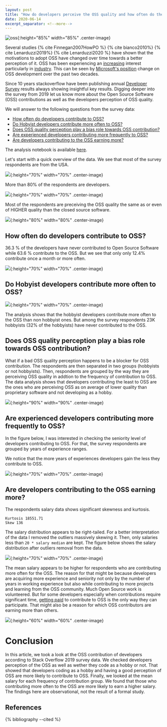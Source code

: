 ```yaml
---
layout: post
title: "How do developers perceive the OSS quality and how often do they contribute?"
date: 2020-06-14
excerpt_separator: <!--more-->
---
```


<!-- ![](https://cdn.sstatic.net/Sites/stackoverflow/company/Img/logos/so/so-logo.png?v=9c558ec15d8a){:height="50%" width="50%"} -->
![oss](/img/blog/2020-06-14/open-source-software.png){:height="85%" width="85%" .center-image}

Several studies {% cite Finnegan2007HowPO %} {% cite bianco2010%} {% cite Lenarduzzi2019%} {% cite Lenarduzzi2020 %} have shown that the motivations to adopt OSS have changed over time towards a better perception of it. OSS has been experiencing an [increasing](https://techcrunch.com/2019/01/12/how-open-source-software-took-over-the-world/) interest particularly in [industry](https://techcrunch.com/2019/01/12/how-open-source-software-took-over-the-world/). This can be seen by [Microsoft\'s position](https://www.lightreading.com/enterprise-cloud/digital-transformation/how-microsoft-became-an-unlikely-open-source-champion/a/d-id/740691) change on OSS development over the past two decades.

Since 10 years stackoverflow have been publishing annual [Developer Survey](https://insights.stackoverflow.com/survey/) results always showing insightful key results. Digging deeper into the survey from 2019 let us know more about the Open Source Software (OSS) contributions as well as the developers perception of OSS quality.

We will answer to the following questions from the survey data:

* [How often do developers contribute to OSS?](#contrib_freq)
* [Do Hobyist developers contribute more often to OSS?](#hobbyist_dev)
* [Does OSS quality perception play a bias role towards OSS contribution?](#oss_quality_bias)
* [Are experienced developers contributing more frequently to OSS?](#experience)
* [Are developers contributing to the OSS earning more?](#salary)

The analysis notebook is available [here](https://github.com/slitayem/stackoverflow_survey_analysis).

Let's start with a quick overview of the data.
We see that most of the survey respondents are from the USA.

![](/img/blog/2020-06-14/top15_countries.png){:height="70%" width="70%" .center-image} 

More than 80% of the respondents are developers.

![](/img/blog/2020-06-14/developer_type.png){:height="70%" width="70%" .center-image} 

Most of the respondents are preceiving the OSS quality the same as or even of HIGHER quality than the closed source software.


![](/img/blog/2020-06-14/oss_perception_respondents.png){:height="80%" width="80%" .center-image}

<a name="contrib_freq"></a>
## How often do developers contribute to OSS?
36.3 % of the developers have never contributed to Open Source Software while 63.6 % contribute to the OSS. But we see that only only 12.4% contribute once a month or more often.

![](/img/blog/2020-06-14/oss_contribution_frequency.png){:height="70%" width="70%" .center-image} 

<a name="hobbyist_dev"></a>
## Do Hobyist developers contribute more often to OSS?

![](/img/blog/2020-06-14/hobbyist_oss_contribution.png){:height="70%" width="70%" .center-image} 

The analysis shows that the hobbyist developers contribute more often to the OSS than non hobbyist ones. But among the survey respondents 23K hobbyists (32% of the hobbyists) have never contributed to the OSS.

<a name="oss_quality_bias"></a>
## Does OSS quality perception play a bias role towards OSS contribution?
What if a bad OSS quality perception happens to be a blocker for OSS contribution. The respondents are then separated in two groups (hobbyists or not hobbyists). Then, respondents are grouped by the way they are perceiving OSS quality in addtion to the frequency of contribution to OSS.
The data analysis shows that developers contributing the least to OSS are the ones who are perceiving OSS as on average of lower quality than proprietary software and not developing as a hobby.

![](/img/blog/2020-06-14/oss_quality_perception.png){:height="90%" width="90%" .center-image} 

<a name="experience"></a>
## Are experienced developers contributing more frequently to OSS?
In the figure below, I was interested in checking the seniority level of developers contributing to OSS. For that, the survey respondents are grouped by years of experience ranges.

We notice that the more years of experiences developers gain the less they contribute to OSS.

![](/img/blog/2020-06-14/oss_experience_years_groups.png){:height="70%" width="70%" .center-image} 

<a name="salary"></a>
## Are developers contributing to the OSS earning more?
The respondents salary data shows significant skewness and kurtosis.

    Kurtosis 18551.71
    Skew 136

The salary distribution appears to be right-tailed. For a better interpretation of the data I removed the outliers massively skewing it. Then, only salaries less than `20 * salary median` are kept. The figure below shows the salary distribution after outliers removal from the data.

![](/img/blog/2020-06-14/salary_distribution.png){:height="70%" width="70%" .center-image}

The mean salary appears to be higher for respondents who are contributing more often for the OSS. The reason for that might be because developers are acquiring more experience and seniority not only by the number of years in working experience but also while contributing to more projects and learning from the OSS community. Much Open Source work is volunteered. But for some developers especially when contributions require significant time, [getting paid](https://opensource.guide/getting-paid/) to contribute to OSS is the only way they can participate. That might also be a reason for which OSS contributors are earning more than others.

![](/img/blog/2020-06-14/opensourcers_av_salary.png){:height="60%" width="60%" .center-image} 

# Conclusion
In this article, we took a look at the OSS contribution of developers according to Stack Overflow 2019 survey data. We checked developers perception of the OSS as well as wether they code as a hobby or not. That showed that developers coding as a hobby and having a good perception of OSS are more likely to contribute to OSS. Finally, we looked at the mean salary for each frequency of contribution group. We found that those who contributing more often to the OSS are more likely to earn a higher salary. The findings here are observational, not the result of a formal study.

References
------------------------

{% bibliography --cited  %}

